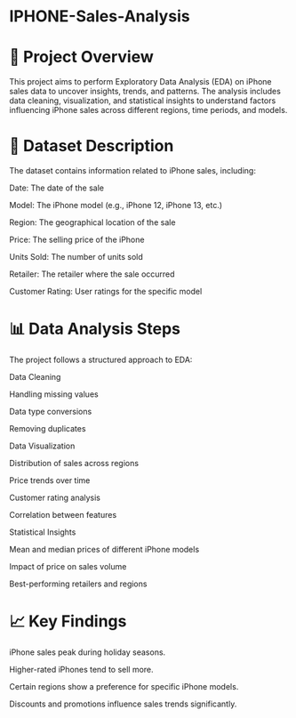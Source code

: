 # IPHONE-Sales-Analysis

# 📌 Project Overview

This project aims to perform Exploratory Data Analysis (EDA) on iPhone sales data to uncover insights, trends, and patterns.
The analysis includes data cleaning, visualization, and statistical insights to understand factors influencing iPhone sales across different regions, time periods, and models.

# 📂 Dataset Description

The dataset contains information related to iPhone sales, including:

Date: The date of the sale

Model: The iPhone model (e.g., iPhone 12, iPhone 13, etc.)

Region: The geographical location of the sale

Price: The selling price of the iPhone

Units Sold: The number of units sold

Retailer: The retailer where the sale occurred

Customer Rating: User ratings for the specific model


# 📊 Data Analysis Steps

The project follows a structured approach to EDA:

Data Cleaning

Handling missing values

Data type conversions

Removing duplicates

Data Visualization

Distribution of sales across regions

Price trends over time

Customer rating analysis

Correlation between features

Statistical Insights

Mean and median prices of different iPhone models

Impact of price on sales volume

Best-performing retailers and regions

# 📈 Key Findings

iPhone sales peak during holiday seasons.

Higher-rated iPhones tend to sell more.

Certain regions show a preference for specific iPhone models.

Discounts and promotions influence sales trends significantly.
